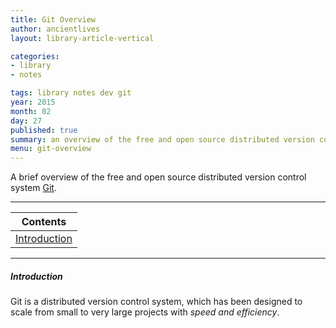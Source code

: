```yaml
---
title: Git Overview
author: ancientlives
layout: library-article-vertical

categories:
- library
- notes

tags: library notes dev git
year: 2015
month: 02
day: 27
published: true
summary: an overview of the free and open source distributed version control system Git
menu: git-overview
---
```


A brief overview of the free and open source distributed version control system [Git](http://git-scm.com).

***

Contents |
-----------|
[Introduction](#intro) |

***

<a id="intro"></a>
##### Introduction
Git is a distributed version control system, which has been designed to scale from small to very large projects with *speed and efficiency*.